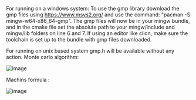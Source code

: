 For running on a windows system:
To use the gmp library download the gmp files using https://www.msys2.org/ and use the command: "pacman -S mingw-w64-x86_64-gmp". The gmp files will now be in your mingw bundle, and in the cmake file set the absolute path to your mingw/include and mingw/lib folders on line 6 and 7. If using an editor like clion, make sure the toolchain is set up to the bundle with gmp files downloaded.

For running on unix based system gmp.h will be available without any action.
Monte carlo algorithm:

![image](https://github.com/user-attachments/assets/c9b02bde-339f-42e2-9f47-209e31c25f9b)

Machins formula :

![image](https://github.com/user-attachments/assets/17842720-39b5-4188-ae9e-e0121cbe2cd7)

